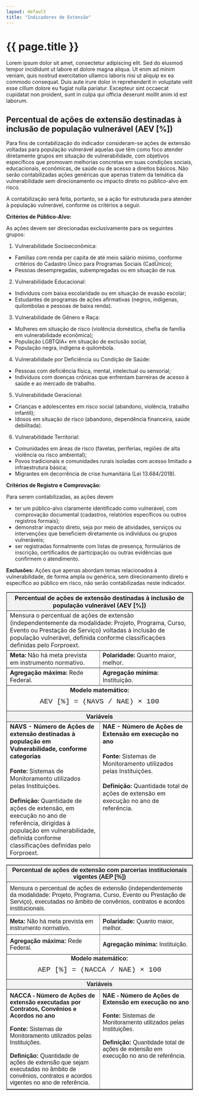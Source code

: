 ```yaml
---
layout: default
title: "Indicadores de Extensão"
---
```


# {{ page.title }}

Lorem ipsum dolor sit amet, consectetur adipiscing elit. Sed do eiusmod tempor incididunt ut labore et dolore magna aliqua. Ut enim ad minim veniam, quis nostrud exercitation ullamco laboris nisi ut aliquip ex ea commodo consequat. Duis aute irure dolor in reprehenderit in voluptate velit esse cillum dolore eu fugiat nulla pariatur. Excepteur sint occaecat cupidatat non proident, sunt in culpa qui officia deserunt mollit anim id est laborum.


## Percentual de ações de extensão destinadas à inclusão de população vulnerável (AEV [%])

Para fins de contabilização do indicador consideram-se ações de extensão voltadas para população vulnerável aquelas que têm como foco atender diretamente grupos em situação de vulnerabilidade, com objetivos específicos que promovam melhorias concretas em suas condições sociais, educacionais, econômicas, de saúde ou de acesso a direitos básicos. Não serão contabilizadas ações genéricas que apenas tratem da temática da vulnerabilidade sem direcionamento ou impacto direto no público-alvo em risco.

A contabilização será feita, portanto, se a ação for estruturada para atender à população vulnerável, conforme os critérios a seguir.

**Critérios de Público-Alvo:**

As ações devem ser direcionadas exclusivamente para os seguintes grupos:
1. Vulnerabilidade Socioeconômica:
* Famílias com renda per capita de até meio salário mínimo, conforme critérios do Cadastro Único para Programas Sociais (CadÚnico);
* Pessoas desempregadas, subempregadas ou em situação de rua.
2. Vulnerabilidade Educacional:
* Indivíduos com baixa escolaridade ou em situação de evasão escolar;
* Estudantes de programas de ações afirmativas (negros, indígenas, quilombolas e pessoas de baixa renda).
3. Vulnerabilidade de Gênero e Raça:
* Mulheres em situação de risco (violência doméstica, chefia de família em vulnerabilidade econômica);
* População LGBTQIA+ em situação de exclusão social;
* População negra, indígena e quilombola.
4. Vulnerabilidade por Deficiência ou Condição de Saúde:
* Pessoas com deficiência física, mental, intelectual ou sensorial;
* Indivíduos com doenças crônicas que enfrentam barreiras de acesso à saúde e ao mercado de trabalho.
5. Vulnerabilidade Geracional:
* Crianças e adolescentes em risco social (abandono, violência, trabalho infantil);
* Idosos em situação de risco (abandono, dependência financeira, saúde debilitada).
6. Vulnerabilidade Territorial:
* Comunidades em áreas de risco (favelas, periferias, regiões de alta violência ou risco ambiental);
* Povos tradicionais e comunidades rurais isoladas com acesso limitado a infraestrutura básica;
* Migrantes em decorrência de crise humanitária (Lei 13.684/2018).

**Critérios de Registro e Comprovação:** 

Para serem contabilizadas, as ações devem
* ter um público-alvo claramente identificado como vulnerável, com comprovação documental (cadastros, relatórios específicos ou outros registros formais);
* demonstrar impacto direto, seja por meio de atividades, serviços ou intervenções que beneficiem diretamente os indivíduos ou grupos vulneráveis;
* ser registradas formalmente com listas de presença, formulários de inscrição, certificados de participação ou outras evidências que confirmem o atendimento.

**Exclusões:**
Ações que apenas abordam temas relacionados à vulnerabilidade, de forma ampla ou genérica, sem direcionamento direto e específico ao público em risco, não serão contabilizadas neste indicador.



<table border="1" cellspacing="0" cellpadding="5" style="border-collapse: collapse; width: 100%;">
  <thead>
    <tr>
      <th colspan="2" style="background-color: #f2f2f2; text-align: center;">
        <strong>Percentual de ações de extensão destinadas à inclusão de população vulnerável (AEV [%])</strong>
      </th>
    </tr>
  </thead>
  <tbody>
    <tr>
      <td colspan="2">
        Mensura o percentual de ações de extensão (independentemente da modalidade: Projeto, Programa, Curso, Evento ou Prestação de Serviço) voltadas à inclusão de população vulnerável, definida conforme classificações definidas pelo Forproext.
      </td>
    </tr>
    <tr>
      <td><strong>Meta:</strong> Não há meta prevista em instrumento normativo.</td>
      <td><strong>Polaridade:</strong> Quanto maior, melhor.</td>
    </tr>
    <tr>
      <td><strong>Agregação máxima:</strong> Rede Federal.</td>
      <td><strong>Agregação mínima:</strong> Instituição.</td>
    </tr>
    <tr>
      <td colspan="2" style="text-align: center;">
        <strong>Modelo matemático:</strong>
        <p style="font-family: 'Courier New', Courier, monospace; font-size: 1.2em; margin: 10px 0;">
          AEV [%] = (NAVS / NAE) × 100
        </p>
      </td>
    </tr>
    <tr>
      <th colspan="2" style="background-color: #f2f2f2; text-align: center;">
        <strong>Variáveis</strong>
      </th>
    </tr>
    <tr>
      <td style="width: 50%; vertical-align: top;">
        <strong>NAVS - Número de Ações de extensão destinadas à população em Vulnerabilidade, conforme categorias</strong><br><br>
        <strong>Fonte:</strong> Sistemas de Monitoramento utilizados pelas Instituições.<br><br>
        <strong>Definição:</strong> Quantidade de ações de extensão, em execução no ano de referência, dirigidas à população em vulnerabilidade, definida conforme classificações definidas pelo Forproext.
      </td>
      <td style="width: 50%; vertical-align: top;">
        <strong>NAE - Número de Ações de Extensão em execução no ano</strong><br><br>
        <strong>Fonte:</strong> Sistemas de Monitoramento utilizados pelas Instituições.<br><br>
        <strong>Definição:</strong> Quantidade total de ações de extensão em execução no ano de referência.
      </td>
    </tr>
  </tbody>
</table>


<table border="1" cellspacing="0" cellpadding="5" style="border-collapse: collapse; width: 100%; font-family: Arial, sans-serif;">
  <thead>
    <tr>
      <th colspan="2" style="background-color: #f2f2f2; text-align: center;">
        <strong>Percentual de ações de extensão com parcerias institucionais vigentes (AEP [%])</strong>
      </th>
    </tr>
  </thead>
  <tbody>
    <tr>
      <td colspan="2" style="padding: 8px;">
        Mensura o percentual de ações de extensão (independentemente da modalidade: Projeto, Programa, Curso, Evento ou Prestação de Serviço), executadas no âmbito de convênios, contratos e acordos institucionais.
      </td>
    </tr>
    <tr>
      <td style="padding: 8px;"><strong>Meta:</strong> Não há meta prevista em instrumento normativo.</td>
      <td style="padding: 8px;"><strong>Polaridade:</strong> Quanto maior, melhor.</td>
    </tr>
    <tr>
      <td style="padding: 8px;"><strong>Agregação máxima:</strong> Rede Federal.</td>
      <td style="padding: 8px;"><strong>Agregação mínima:</strong> Instituição.</td>
    </tr>
    <tr>
      <tr>
      <td colspan="2" style="text-align: center;">
        <strong>Modelo matemático:</strong>
        <p style="font-family: 'Courier New', Courier, monospace; font-size: 1.2em; margin: 10px 0;">
          AEP [%] = (NACCA / NAE) × 100
        </p>
      </td>
    </tr>
    <tr>
      <th colspan="2" style="background-color: #f2f2f2; text-align: center;">
        <strong>Variáveis</strong>
      </th>
    </tr>
    <tr>
      <td style="width: 50%; vertical-align: top; padding: 8px; border-top: 1px solid black;">
        <strong>NACCA - Número de Ações de extensão executadas por Contratos, Convênios e Acordos no ano</strong><br><br>
        <strong>Fonte:</strong> Sistemas de Monitoramento utilizados pelas Instituições.<br><br>
        <strong>Definição:</strong> Quantidade de ações de extensão que sejam executadas no âmbito de convênios, contratos e acordos vigentes no ano de referência.
      </td>
      <td style="width: 50%; vertical-align: top; padding: 8px; border-top: 1px solid black;">
        <strong>NAE - Número de Ações de Extensão em execução no ano</strong><br><br>
        <strong>Fonte:</strong> Sistemas de Monitoramento utilizados pelas Instituições.<br><br>
        <strong>Definição:</strong> Quantidade total de ações de extensão em execução no ano de referência.
      </td>
    </tr>
  </tbody>
</table>


